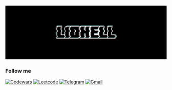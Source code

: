![Header](https://github.com/l1dhell/l1dhell/blob/main/glitch_2023-2-20_1-48-41.gif)

### Follow me
[![Codewars](https://img.shields.io/badge/-Codewars-black?style=for-the-badge&logo=Codewars)](https://www.codewars.com/users/l1dhell)
[![Leetcode](https://img.shields.io/badge/-Leetcode-black?style=for-the-badge&logo=Leetcode)](https://leetcode.com/l1dhell/)
[![Telegram](https://img.shields.io/badge/-telegram-black?style=for-the-badge&logo=Telegram)](https://t.me/https://t.me/Ai_digi_digi_dai)
[![Gmail](https://img.shields.io/badge/-Gmail-black?style=for-the-badge&logo=Gmail)](alexmanukian@gmail.com)
